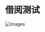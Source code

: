 # 借阅测试
![images](https://raw.githubusercontent.com/cumtzlm/library/master/Library/images/borrow.JPG)
